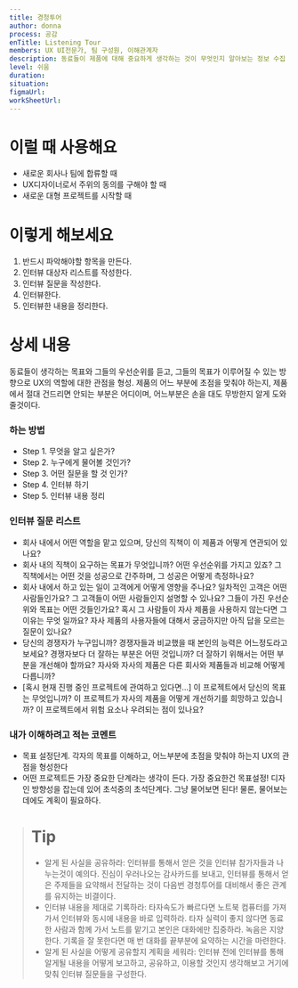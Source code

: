 ```yaml
---
title: 경청투어
author: donna
process: 공감
enTitle: Listening Tour
members: UX UI전문가, 팀 구성원, 이해관계자
description: 동료들이 제품에 대해 중요하게 생각하는 것이 무엇인지 알아보는 정보 수집 활동
level: 쉬움
duration: 
situation: 
figmaUrl:
workSheetUrl: 
---
```

<!-- 프로세스별 보기: 공감, 설계, 프로토타입, 테스트 -->
<!--duration은 분단위로 숫자만 적어주세요-->
<!--level: 쉬움, 중간, 어려움-->

# 이럴 때 사용해요

- 새로운 회사나 팀에 합류할 때
- UX디자이너로서 주위의 동의를 구해야 할 때
- 새로운 대형 프로젝트를 시작할 때

# 이렇게 해보세요

1. 반드시 파악해야할 항목을 만든다.
2. 인터뷰 대상자 리스트를 작성한다.
3. 인터뷰 질문을 작성한다.
4. 인터뷰한다.
5. 인터뷰한 내용을 정리한다.

# 상세 내용

동료들이 생각하는 목표와 그들의 우선순위를 듣고, 그들의 목표가 이루어질 수 있는 방향으로 UX의 역할에 대한 관점을 형성. 제품의 어느 부분에 초점을 맞춰야 하는지, 제품에서 절대 건드리면 안되는 부분은 어디이며, 어느부분은 손을 대도 무방한지 알게 도와줄것이다.

### 하는 방법
- Step 1. 무엇을 알고 싶은가?
- Step 2. 누구에게 물어볼 것인가?
- Step 3. 어떤 질문을 할 것 인가?
- Step 4. 인터뷰 하기
- Step 5. 인터뷰 내용 정리

### 인터뷰 질문 리스트
- 회사 내에서 어떤 역할을 맡고 있으며, 당신의 직책이 이 제품과 어떻게 연관되어 있나요?
- 회사 내의 직책이 요구하는 목표가 무엇입니까? 어떤 우선순위를 가지고 있죠? 그 직책에서는 어떤 것을 성공으로 간주하며, 그 성공은 어떻게 측정하나요?
- 회사 내에서 하고 있는 일이 고객에게 어떻게 영향을 주나요? 일차적인 고객은 어떤 사람들인가요? 그 고객들이 어떤 사람들인지 설명할 수 있나요? 그들이 가진 우선순위와 목표는 어떤 것들인가요? 혹시 그 사람들이 자사 제품을 사용하지 않는다면 그 이유는 무엇 일까요? 자사 제품의 사용자들에 대해서 궁금하지만 아직 답을 모르는 질문이 있나요?
- 당신의 경쟁자가 누구입니까? 경쟁자들과 비교했을 때 본인의 능력은 어느정도라고 보세요? 경쟁자보다 더 잘하는 부분은 어떤 것입니까? 더 잘하기 위해서는 어떤 부분을 개선해야 할까요? 자사와 자사의 제품은 다른 회사와 제품들과 비교해 어떻게 다릅니까?
- [혹시 현재 진행 중인 프로젝트에 관여하고 있다면...] 이 프로젝트에서 당신의 목표는 무엇입니까? 이 프로젝트가 자사의 제품을 어떻게 개선하기를 희망하고 있습니까? 이 프로젝트에서 위험 요소나 우려되는 점이 있나요?

### 내가 이해하려고 적는 코멘트
- 목표 설정단계. 각자의 목표를 이해하고, 어느부분에 초점을 맞춰야 하는지 UX의 관점을 형성한다
- 어떤 프로젝트든 가장 중요한 단계라는 생각이 든다. 가장 중요한건 목표설정! 디자인 방향성을 잡는데 있어 초석중의 초석단계다. 그냥 물어보면 된다! 물론, 물어보는데에도 계획이 필요하다.

> # Tip
> 
> - 알게 된 사실을 공유하라: 인터뷰를 통해서 얻은 것을 인터뷰 참가자들과 나누는것이 예의다. 진심이 우러나오는 감사카드를 보내고, 인터뷰를 통해서 얻은 주제들을 요약해서 전달하는 것이 다음번 경청투어를 대비해서 좋은 관계를 유지하는 비결이다.
> - 인터뷰 내용을 제대로 기록하라: 타자속도가 빠르다면 노트북 컴퓨터를 가져가서 인터뷰와 동시에 내용을 바로 입력하라. 타자 실력이 좋지 않다면 동료 한 사람과 함께 가서 노트를 맡기고 본인은 대화에만 집중하라. 녹음은 지양한다. 기록을 잘 못한다면 매 번 대화를 끝부분에 요약하는 시간을 마련한다.
> - 알게 된 사실을 어떻게 공유할지 계획을 세워라: 인터뷰 전에 인터뷰를 통해 알게될 내용을 어떻게 보고하고, 공유하고, 이용할 것인지 생각해보고 거기에 맞춰 인터뷰 질문들을 구성한다.
